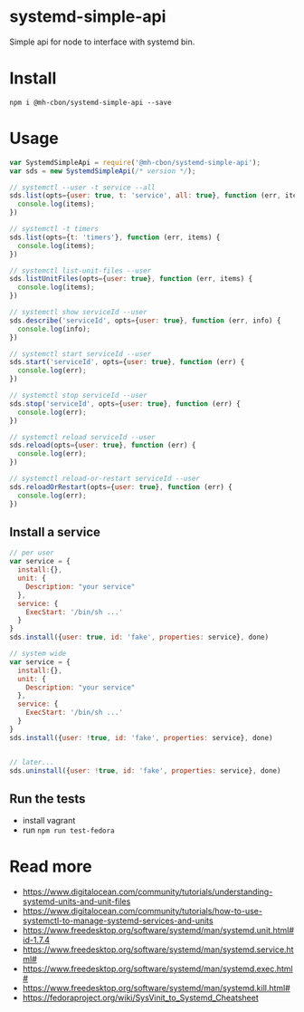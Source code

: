 # systemd-simple-api

Simple api for node to interface with systemd bin.

# Install

```
npm i @mh-cbon/systemd-simple-api --save
```


# Usage

```js
var SystemdSimpleApi = require('@mh-cbon/systemd-simple-api');
var sds = new SystemdSimpleApi(/* version */);

// systemctl --user -t service --all
sds.list(opts={user: true, t: 'service', all: true}, function (err, items) {
  console.log(items);
})

// systemctl -t timers
sds.list(opts={t: 'timers'}, function (err, items) {
  console.log(items);
})

// systemctl list-unit-files --user
sds.listUnitFiles(opts={user: true}, function (err, items) {
  console.log(items);
})

// systemctl show serviceId --user
sds.describe('serviceId', opts={user: true}, function (err, info) {
  console.log(info);
})

// systemctl start serviceId --user
sds.start('serviceId', opts={user: true}, function (err) {
  console.log(err);
})

// systemctl stop serviceId --user
sds.stop('serviceId', opts={user: true}, function (err) {
  console.log(err);
})

// systemctl reload serviceId --user
sds.reload(opts={user: true}, function (err) {
  console.log(err);
})

// systemctl reload-or-restart serviceId --user
sds.reloadOrRestart(opts={user: true}, function (err) {
  console.log(err);
})

```

## Install a service

```js
// per user
var service = {
  install:{},
  unit: {
    Description: "your service"
  },
  service: {
    ExecStart: '/bin/sh ...'
  }
}
sds.install({user: true, id: 'fake', properties: service}, done)

// system wide
var service = {
  install:{},
  unit: {
    Description: "your service"
  },
  service: {
    ExecStart: '/bin/sh ...'
  }
}
sds.install({user: !true, id: 'fake', properties: service}, done)


// later...
sds.uninstall({user: !true, id: 'fake', properties: service}, done)
```

## Run the tests

- install vagrant
- run `npm run test-fedora`

# Read more

- https://www.digitalocean.com/community/tutorials/understanding-systemd-units-and-unit-files
- https://www.digitalocean.com/community/tutorials/how-to-use-systemctl-to-manage-systemd-services-and-units
- https://www.freedesktop.org/software/systemd/man/systemd.unit.html#id-1.7.4
- https://www.freedesktop.org/software/systemd/man/systemd.service.html#
- https://www.freedesktop.org/software/systemd/man/systemd.exec.html#
- https://www.freedesktop.org/software/systemd/man/systemd.kill.html#
- https://fedoraproject.org/wiki/SysVinit_to_Systemd_Cheatsheet
